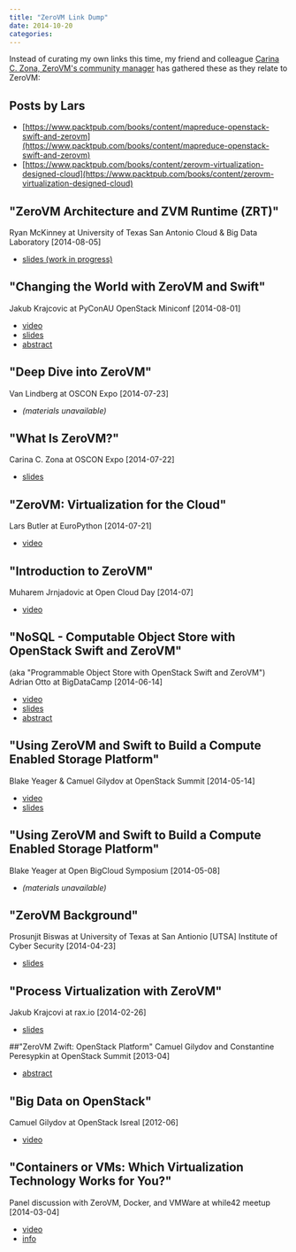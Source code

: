```yaml
---
title: "ZeroVM Link Dump"
date: 2014-10-20
categories: 
---
```


Instead of curating my own links this time, my friend and colleague [Carina C. Zona, ZeroVM's community manager](http://cczona.com) has gathered these as they relate to ZeroVM:

## Posts by Lars
- [https://www.packtpub.com/books/content/mapreduce-openstack-swift-and-zerovm](https://www.packtpub.com/books/content/mapreduce-openstack-swift-and-zerovm)
- [https://www.packtpub.com/books/content/zerovm-virtualization-designed-cloud](https://www.packtpub.com/books/content/zerovm-virtualization-designed-cloud)

## "ZeroVM Architecture and ZVM Runtime (ZRT)"
Ryan McKinney at University of Texas San Antonio Cloud & Big Data Laboratory [2014-08-05]
- [slides (work in progress)](http://www.slideshare.net/sgt_mac/zero-vm-architecture)

## "Changing the World with ZeroVM and Swift"
Jakub Krajcovic at PyConAU OpenStack Miniconf [2014-08-01]
- [video](https://www.youtube.com/watch?v=e8Jui4EQbB8&list=UUS9sdEyduD9K83K3GkvQlOA)
- [slides](http://www.slideshare.net/jakubk/changing-the-world-with-zerovm-and-swift)
- [abstract](http://sites.rcbops.com/openstack_miniconf/2014/07/openstack-miniconf-programme-for-pycon-au/)

## "Deep Dive into ZeroVM"
Van Lindberg at OSCON Expo [2014-07-23]
- *(materials unavailable)*

## "What Is ZeroVM?"
Carina C. Zona at OSCON Expo [2014-07-22]
- [slides](http://www.slideshare.net/cczona/what-is-zerovm)

## "ZeroVM: Virtualization for the Cloud"
Lars Butler at EuroPython [2014-07-21]
- [video](https://www.youtube.com/watch?v=_a-aMMCSExM&t=32m55s)

## "Introduction to ZeroVM"
Muharem Jrnjadovic at Open Cloud Day [2014-07]
- [video](http://player.mashpedia.com/player.php?q=12biEPjZFgY)

## "NoSQL - Computable Object Store with OpenStack Swift and ZeroVM"
(aka "Programmable Object Store with OpenStack Swift and ZeroVM")
Adrian Otto at BigDataCamp [2014-06-14]
- [video](https://www.youtube.com/watch?v=VYZU_4w_dCA)
- [slides](http://1e1bd9b12a3230982c98-e2a0e10379dcd0e09ec354fba3ca6600.r72.cf1.rackcdn.com/ZeroCloud.pdf)
- [abstract](http://www.campsite.org/bigdatacampla/event/531/session/921)

## "Using ZeroVM and Swift to Build a Compute Enabled Storage Platform"
Blake Yeager & Camuel Gilydov at OpenStack Summit [2014-05-14]
- [video](https://www.youtube.com/watch?v=oR1RUSdUQCs)
- [slides](https://www.openstack.org/assets/presentation-media/ZeroVM-and-OpenStack-Swift.pdf)

## "Using ZeroVM and Swift to Build a Compute Enabled Storage Platform"
Blake Yeager at Open BigCloud Symposium [2014-05-08]
- *(materials unavailable)*

## "ZeroVM Background"
Prosunjit Biswas at University of Texas at San Antionio [UTSA] Institute of Cyber Security [2014-04-23]
- [slides](http://www.slideshare.net/prosunjit/zerovm-backgroud)

## "Process Virtualization with ZeroVM"
Jakub Krajcovi at rax.io [2014-02-26]
- [slides](http://www.slideshare.net/jakubk/how-to-revolutioniseanindustryraxio)

##"ZeroVM Zwift: OpenStack Platform"
Camuel Gilydov and Constantine Peresypkin at OpenStack Summit [2013-04]
- [abstract](http://openstacksummitnovember2013.sched.org/event/6baa884625e0da79f8a0d582f0d600dc#.VDw-rb7FPIY)

## "Big Data on OpenStack"
Camuel Gilydov at OpenStack Isreal [2012-06]
- [video](https://www.youtube.com/watch?v=bbBunW0ms10)

## "Containers or VMs: Which Virtualization Technology Works for You?"
Panel discussion with ZeroVM, Docker, and VMWare at while42 meetup [2014-03-04]
- [video](https://www.youtube.com/watch?v=_Dm1KeC6VRI)
- [info](https://www.eventbrite.com/e/meetnlearn-vm-or-containers-which-virtualization-techno-works-for-you-tickets-10666785643)
